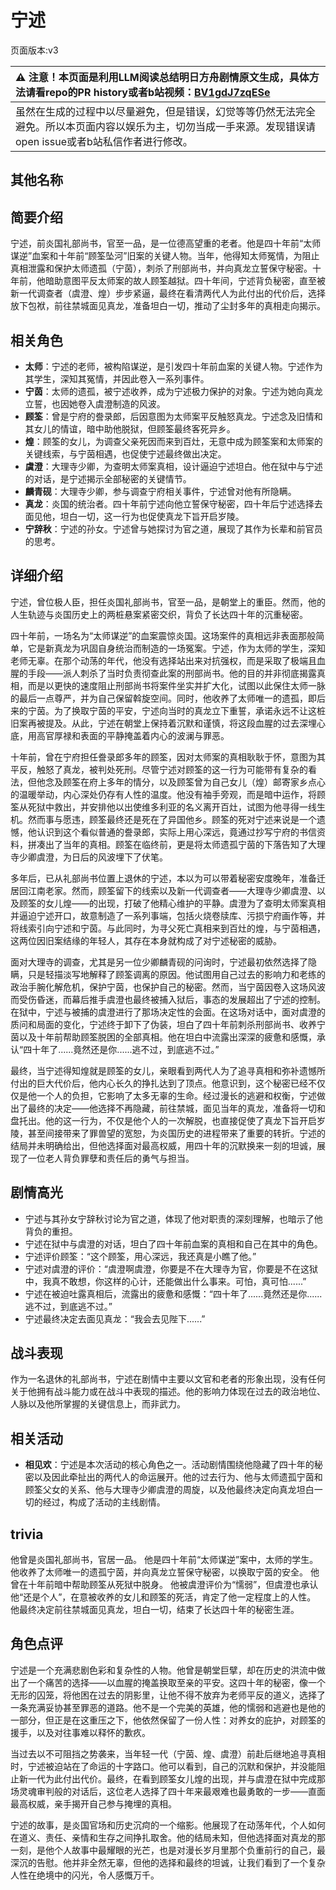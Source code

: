 # 宁述
页面版本:v3
 

| :warning: 注意！本页面是利用LLM阅读总结明日方舟剧情原文生成，具体方法请看repo的PR history或者b站视频：[BV1gdJ7zqESe](https://www.bilibili.com/video/BV1gdJ7zqESe/)         |
|:----------------------------|
| 虽然在生成的过程中以尽量避免，但是错误，幻觉等等仍然无法完全避免。所以本页面内容以娱乐为主，切勿当成一手来源。发现错误请open issue或者b站私信作者进行修改。|



## 其他名称

## 简要介绍
宁述，前炎国礼部尚书，官至一品，是一位德高望重的老者。他是四十年前“太师谋逆”血案和十年前“顾筌坠河”旧案的关键人物。当年，他得知太师冤情，为阻止真相泄露和保护太师遗孤（宁茵），刺杀了刑部尚书，并向真龙立誓保守秘密。十年前，他暗助意图平反太师案的故人顾筌越狱。四十年间，宁述背负秘密，直至被新一代调查者（虞澄、煌）步步紧逼，最终在看清两代人为此付出的代价后，选择放下包袱，前往禁城面见真龙，准备坦白一切，推动了尘封多年的真相走向揭示。
## 相关角色
-   **太师**：宁述的老师，被构陷谋逆，是引发四十年前血案的关键人物。宁述作为其学生，深知其冤情，并因此卷入一系列事件。
-   **宁茵**：太师的遗孤，被宁述收养，成为宁述极力保护的对象。宁述为她向真龙立誓，也因她卷入虞澄制造的风波。
-   **顾筌**：曾是宁府的誊录郎，后因意图为太师案平反触怒真龙。宁述念及旧情和其女儿的情谊，暗中助他脱狱，但顾筌最终客死异乡。
-   **煌**：顾筌的女儿，为调查父亲死因而来到百灶，无意中成为顾筌案和太师案的关键线索，与宁茵相遇，也促使宁述最终做出决定。
-   **虞澄**：大理寺少卿，为查明太师案真相，设计逼迫宁述坦白。他在狱中与宁述的对话，是宁述揭示全部秘密的关键情节。
-   **麟青砚**：大理寺少卿，参与调查宁府相关事件，宁述曾对他有所隐瞒。
-   **真龙**：炎国的统治者。四十年前宁述向他立誓保守秘密，四十年后宁述选择去面见他，坦白一切，这一行为也促使真龙下旨开启岁陵。
-   **宁辞秋**：宁述的孙女。宁述曾与她探讨为官之道，展现了其作为长辈和前官员的思考。
## 详细介绍
宁述，曾位极人臣，担任炎国礼部尚书，官至一品，是朝堂上的重臣。然而，他的人生轨迹与炎国历史上的两桩悬案紧密交织，背负了长达四十年的沉重秘密。

四十年前，一场名为“太师谋逆”的血案震惊炎国。这场案件的真相远非表面那般简单，它是新真龙为巩固自身统治而制造的一场冤案。宁述，作为太师的学生，深知老师无辜。在那个动荡的年代，他没有选择站出来对抗强权，而是采取了极端且血腥的手段——派人刺杀了当时负责彻查此案的刑部尚书。他的目的并非彻底揭露真相，而是以更快的速度阻止刑部尚书将案件坐实并扩大化，试图以此保住太师一脉的最后一点尊严，并为自己保留斡旋空间。同时，他收养了太师唯一的遗孤，即后来的宁茵。为了换取宁茵的平安，宁述向当时的真龙立下重誓，承诺永远不让这桩旧案再被提及。从此，宁述在朝堂上保持着沉默和谨慎，将这段血腥的过去深埋心底，用高官厚禄和表面的平静掩盖着内心的波澜与罪恶。

十年前，曾在宁府担任誊录郎多年的顾筌，因对太师案的真相耿耿于怀，意图为其平反，触怒了真龙，被判处死刑。尽管宁述对顾筌的这一行为可能带有复杂的看法，但他念及顾筌在府上多年的情分，以及顾筌曾为自己女儿（煌）邮寄家乡点心的温暖举动，内心深处仍存有人性的温度。他没有袖手旁观，而是暗中运作，将顾筌从死狱中救出，并安排他以出使维多利亚的名义离开百灶，试图为他寻得一线生机。然而事与愿违，顾筌最终还是死在了异国他乡。顾筌的死对宁述来说是一个遗憾，他认识到这个看似普通的誊录郎，实际上用心深远，竟通过抄写宁府的书信资料，拼凑出了当年的真相。顾筌在临终前，更是将太师遗孤宁茵的下落告知了大理寺少卿虞澄，为日后的风波埋下了伏笔。

多年后，已从礼部尚书位置上退休的宁述，本以为可以带着秘密安度晚年，准备迁居回江南老家。然而，顾筌留下的线索以及新一代调查者——大理寺少卿虞澄、以及顾筌的女儿煌——的出现，打破了他精心维护的平静。虞澄为了查明太师案真相并逼迫宁述开口，故意制造了一系列事端，包括火烧卷牍库、污损宁府画作等，并将线索引向宁述和宁茵。与此同时，为寻父死亡真相来到百灶的煌，与宁茵相遇，这两位因旧案结缘的年轻人，其存在本身就构成了对宁述秘密的威胁。

面对大理寺的调查，尤其是另一位少卿麟青砚的问询时，宁述最初依然选择了隐瞒，只是轻描淡写地解释了顾筌调离的原因。他试图用自己过去的影响力和老练的政治手腕化解危机，保护宁茵，也保护自己的秘密。然而，当宁茵因卷入这场风波而受伤昏迷，而幕后推手虞澄也最终被捕入狱后，事态的发展超出了宁述的控制。在狱中，宁述与被捕的虞澄进行了那场决定性的会面。在这场对话中，面对虞澄的质问和局面的变化，宁述终于卸下了伪装，坦白了四十年前刺杀刑部尚书、收养宁茵以及十年前帮助顾筌脱困的全部真相。他在坦白中流露出深深的疲惫和感慨，承认“四十年了......竟然还是你......逃不过，到底逃不过。”

最终，当宁述得知煌就是顾筌的女儿，亲眼看到两代人为了追寻真相和弥补遗憾所付出的巨大代价后，他内心长久的挣扎达到了顶点。他意识到，这个秘密已经不仅仅是他一个人的负担，它影响了太多无辜的生命。经过漫长的逃避和权衡，宁述做出了最终的决定——他选择不再隐藏，前往禁城，面见当年的真龙，准备将一切和盘托出。他的这一行为，不仅是他个人的一次解脱，也直接促使了真龙下旨开启岁陵，甚至间接带来了罪兽望的宽恕，为炎国历史的进程带来了重要的转折。宁述的结局并未明确给出，但他选择面对最高权威，用四十年的沉默换来一刻的坦诚，展现了一位老人背负罪孽和责任后的勇气与担当。
## 剧情高光
- 宁述与其孙女宁辞秋讨论为官之道，体现了他对职责的深刻理解，也暗示了他背负的重担。
- 宁述在狱中与虞澄的对话，坦白了四十年前血案的真相和自己在其中的角色。
- 宁述评价顾筌：“这个顾筌，用心深远，我还真是小瞧了他。”
- 宁述对虞澄的评价：“虞澄啊虞澄，你要是不在大理寺为官，你要是不在这狱中，我真不敢想，你这样的心计，还能做出什么事来。可怕，真可怕......”
- 宁述在被迫吐露真相后，流露出的疲惫和感慨：“四十年了......竟然还是你......逃不过，到底逃不过。”
- 宁述最终决定去面见真龙：“我会去见陛下......”
## 战斗表现
作为一名退休的礼部尚书，宁述在剧情中主要以文官和老者的形象出现，没有任何关于他拥有战斗能力或在战斗中表现的描述。他的影响力体现在过去的政治地位、人脉以及他所掌握的关键信息上，而非武力。
## 相关活动
-   **相见欢**：宁述是本次活动的核心角色之一。活动剧情围绕他隐藏了四十年的秘密以及因此牵扯出的两代人的命运展开。他的过去行为、他与太师遗孤宁茵和顾筌父女的关系、他与大理寺少卿虞澄的周旋，以及他最终决定向真龙坦白一切的经过，构成了活动的主线剧情。
## trivia
他曾是炎国礼部尚书，官居一品。
他是四十年前“太师谋逆”案中，太师的学生。
他收养了太师唯一的遗孤宁茵，并向真龙立誓保守秘密，以换取宁茵的安全。
他曾在十年前暗中帮助顾筌从死狱中脱身。
他被虞澄评价为“懦弱”，但虞澄也承认他“还是个人”，在意被收养的女儿和顾筌的死活，肯定了他一定程度上的人性。
他最终决定前往禁城面见真龙，坦白一切，结束了长达四十年的秘密生涯。
## 角色点评
宁述是一个充满悲剧色彩和复杂性的人物。他曾是朝堂巨擘，却在历史的洪流中做出了一个痛苦的选择——以血腥的掩盖换取至亲的平安。这四十年的秘密，像一个无形的囚笼，将他困在过去的阴影里，让他不得不放弃为老师平反的道义，选择了一条充满妥协甚至罪恶的道路。他不是一个完美的英雄，他的懦弱和逃避也是他的一部分，但正是在这重压之下，他依然保留了一份人性：对养女的庇护，对顾筌的援手，以及对往事难以释怀的歉疚。

当过去以不可阻挡之势袭来，当年轻一代（宁茵、煌、虞澄）前赴后继地追寻真相时，宁述被迫站在了命运的十字路口。他可以看到，自己的沉默和保护，并没能阻止新一代为此付出代价。最终，在看到顾筌女儿煌的出现，并与虞澄在狱中完成那场灵魂审判般的对话后，这位老人选择了四十年来最艰难也最勇敢的一步——直面最高权威，亲手揭开自己参与掩埋的真相。

宁述的故事，是炎国官场和历史沉疴的一个缩影。他展现了在动荡年代，个人如何在道义、责任、亲情和生存之间挣扎取舍。他的结局未知，但他选择面对真龙的那一刻，是他个人故事中最耀眼的光芒，也是对漫长岁月里那个负重前行的自己，最深沉的告慰。他并非全然无辜，但他的选择和最终的坦诚，让我们看到了一个复杂人性在绝境中的闪光，令人感慨万千。